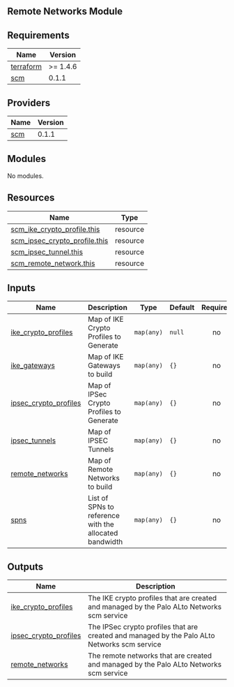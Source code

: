 ## Remote Networks Module

<!-- BEGINNING OF PRE-COMMIT-TERRAFORM DOCS HOOK -->
## Requirements

| Name | Version |
|------|---------|
| <a name="requirement_terraform"></a> [terraform](#requirement\_terraform) | >= 1.4.6 |
| <a name="requirement_scm"></a> [scm](#requirement\_scm) | 0.1.1 |

## Providers

| Name | Version |
|------|---------|
| <a name="provider_scm"></a> [scm](#provider\_scm) | 0.1.1 |

## Modules

No modules.

## Resources

| Name | Type |
|------|------|
| [scm_ike_crypto_profile.this](https://registry.terraform.io/providers/PaloAltoNetworks/scm/0.1.1/docs/resources/ike_crypto_profile) | resource |
| [scm_ipsec_crypto_profile.this](https://registry.terraform.io/providers/PaloAltoNetworks/scm/0.1.1/docs/resources/ipsec_crypto_profile) | resource |
| [scm_ipsec_tunnel.this](https://registry.terraform.io/providers/PaloAltoNetworks/scm/0.1.1/docs/resources/ipsec_tunnel) | resource |
| [scm_remote_network.this](https://registry.terraform.io/providers/PaloAltoNetworks/scm/0.1.1/docs/resources/remote_network) | resource |

## Inputs

| Name | Description | Type | Default | Required |
|------|-------------|------|---------|:--------:|
| <a name="input_ike_crypto_profiles"></a> [ike\_crypto\_profiles](#input\_ike\_crypto\_profiles) | Map of IKE Crypto Profiles to Generate | `map(any)` | `null` | no |
| <a name="input_ike_gateways"></a> [ike\_gateways](#input\_ike\_gateways) | Map of IKE Gateways to build | `map(any)` | `{}` | no |
| <a name="input_ipsec_crypto_profiles"></a> [ipsec\_crypto\_profiles](#input\_ipsec\_crypto\_profiles) | Map of IPSec Crypto Profiles to Generate | `map(any)` | `{}` | no |
| <a name="input_ipsec_tunnels"></a> [ipsec\_tunnels](#input\_ipsec\_tunnels) | Map of IPSEC Tunnels | `map(any)` | `{}` | no |
| <a name="input_remote_networks"></a> [remote\_networks](#input\_remote\_networks) | Map of Remote Networks to build | `map(any)` | `{}` | no |
| <a name="input_spns"></a> [spns](#input\_spns) | List of SPNs to reference with the allocated bandwidth | `map(any)` | `{}` | no |

## Outputs

| Name | Description |
|------|-------------|
| <a name="output_ike_crypto_profiles"></a> [ike\_crypto\_profiles](#output\_ike\_crypto\_profiles) | The IKE crypto profiles that are created and managed by the Palo ALto Networks scm service |
| <a name="output_ipsec_crypto_profiles"></a> [ipsec\_crypto\_profiles](#output\_ipsec\_crypto\_profiles) | The IPSec crypto profiles that are created and managed by the Palo ALto Networks scm service |
| <a name="output_remote_networks"></a> [remote\_networks](#output\_remote\_networks) | The remote networks that are created and managed by the Palo ALto Networks scm service |
<!-- END OF PRE-COMMIT-TERRAFORM DOCS HOOK -->